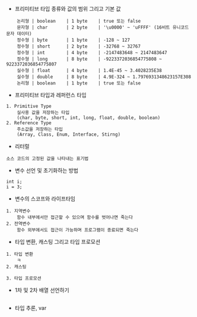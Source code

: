 - 프리미티브 타입 종류와 값의 범위 그리고 기본 값   
```
	논리형	| boolean	 | 1 byte	 | true 또는 false
	문자형	| char		 | 2 byte	 | '\u0000' ~ 'uFFFF' (16비트 유니코드 문자 데이터)
	정수형	| byte		 | 1 byte	 | -128 ~ 127
	정수형	| short		 | 2 byte	 | -32768 ~ 32767
	정수형	| int		 | 4 byte	 | -2147483648 ~ 2147483647
	정수형	| long		 | 8 byte	 | -9223372036854775808 ~ 9223372036854775807
	실수형	| float		 | 4 byte	 | 1.4E-45 ~ 3.4028235E38
	실수형	| double	 | 8 byte	 | 4.9E-324 ~ 1.7976931348623157E308
	논리형	| boolean	 | 1 byte	 | true 또는 false
```
- 프리미티브 타입과 레퍼런스 타입   
```
1. Primitive Type   
	실사용 값을 저장하는 타입   
	(char, byte, short, int, long, float, double, boolean)   
2. Reference Type   
	주소값을 저장하는 타입   
	(Array, Class, Enum, Interface, Stirng)   
```
- 리터럴   
```
소스 코드의 고정된 값을 나타내는 표기법	
```
- 변수 선언 및 초기화하는 방법   
```
int	i;
i = 3;
```
- 변수의 스코프와 라이프타임   
```
1. 지역변수
	함수 내부에서만 접근할 수 있으며 함수를 벗어나면 죽는다
2. 전역변수
	함수 외부에서도 접근이 가능하며 프로그램이 종료되면 죽는다
```
- 타입 변환, 캐스팅 그리고 타입 프로모션   
```
1. 타입 변환
	ㅋ
2. 캐스팅

3. 타입 프로모션

```
- 1차 및 2차 배열 선언하기   
```

```
- 타입 추론, var   
```

```